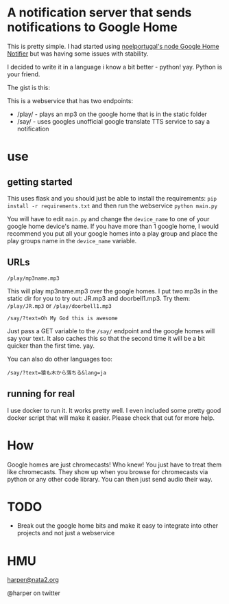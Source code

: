 # A notification server that sends notifications to Google Home

This is pretty simple. I had started using [noelportugal's node Google Home Notifier](https://github.com/noelportugal/google-home-notifier) but was having some issues with stability. 

I decided to write it in a language i know a bit better - python! yay. Python is your friend. 

The gist is this: 

This is a webservice that has two endpoints:

- /play/ - plays an mp3 on the google home that is in the static folder
- /say/ - uses googles unofficial google translate TTS service to say a notification

# use

## getting started

This uses flask and you should just be able to install the requirements: `pip install -r requirements.txt` and then run the webservice `python main.py`

You will have to edit `main.py` and change the `device_name` to one of your google home device's name. If you have more than 1 google home, I would recommend you put all your google homes into a play group and place the play groups name in the `device_name` variable. 

## URLs

`/play/mp3name.mp3`

This will play mp3name.mp3 over the google homes. I put two mp3s in the static dir for you to try out: JR.mp3 and doorbell1.mp3. Try them: `/play/JR.mp3` or `/play/doorbell1.mp3`

`/say/?text=Oh My God this is awesome`

Just pass a GET variable to the `/say/` endpoint and the google homes will say your text. It also caches this so that the second time it will be a bit quicker than the first time. yay. 

You can also do other languages too: 

`/say/?text=猿も木から落ちる&lang=ja` 

## running for real

I use docker to run it. It works pretty well. I even included some pretty good docker script that will make it easier. Please check that out for more help. 

# How

Google homes are just chromecasts! Who knew! You just have to treat them like chromecasts. They show up when you browse for chromecasts via python or any other code library. You can then just send audio their way. 

# TODO

* Break out the google home bits and make it easy to integrate into other projects and not just a webservice



# HMU

harper@nata2.org

@harper on twitter
